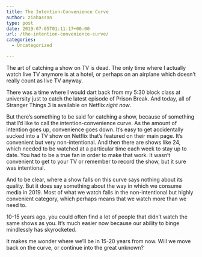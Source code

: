 ```yaml
---
title: The Intention-Convenience Curve
author: ziahassan
type: post
date: 2019-07-05T01:11:17+00:00
url: /the-intention-convenience-curve/
categories:
  - Uncategorized

---
```

The art of catching a show on TV is dead. The only time where I actually watch live TV anymore is at a hotel, or perhaps on an airplane which doesn’t really count as live TV anyway.

There was a time where I would dart back from my 5:30 block class at university just to catch the latest episode of Prison Break. And today, all of Stranger Things 3 is available on Netflix _right now_. 

But there’s something to be said for catching a show, because of something that I’d like to call the intention-convenience curve. As the amount of intention goes up, convenience goes down. It’s easy to get accidentally sucked into a TV show on Netflix that’s featured on their main page. It’s convenient but very non-intentional. And then there are shows like 24, which needed to be watched at a particular time each week to stay up to date. You had to be a true fan in order to make that work. It wasn’t convenient to get to your TV or remember to record the show, but it sure was intentional.

And to be clear, where a show falls on this curve says nothing about its quality. But it does say something about the way in which we consume media in 2019. Most of what we watch falls in the non-intentional but highly convenient category, which perhaps means that we watch more than we need to.

10-15 years ago, you could often find a lot of people that didn’t watch the same shows as you. It’s much easier now because our ability to binge mindlessly has skyrocketed. 

It makes me wonder where we’ll be in 15-20 years from now. Will we move back on the curve, or continue into the great unknown?